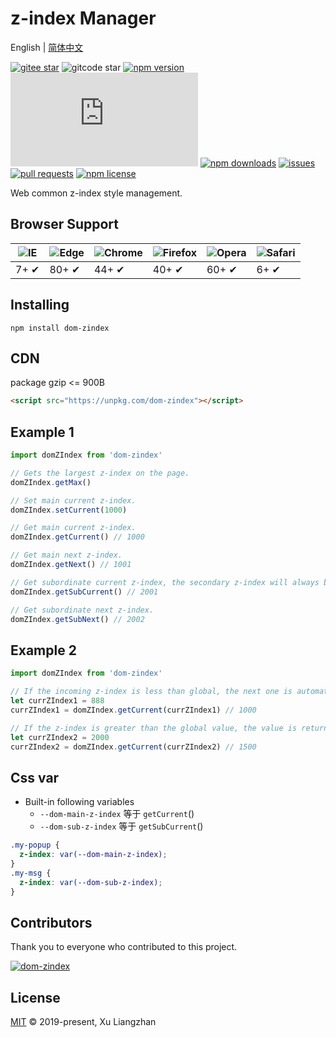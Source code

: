 # z-index Manager

English | [简体中文](README.zh-CN.md)  

[![gitee star](https://gitee.com/x-extends/dom-zindex/badge/star.svg?theme=dark)](https://gitee.com/x-extends/dom-zindex/stargazers)
![gitcode star](https://gitcode.com/x-extends/dom-zindex/star/badge.svg)
[![npm version](https://img.shields.io/npm/v/dom-zindex.svg?style=flat-square)](https://www.npmjs.com/package/dom-zindex)
[![gzip size: JS](http://img.badgesize.io/https://unpkg.com/dom-zindex/dist/index.umd.min.js?compression=gzip&label=gzip%20size:%20JS)](https://unpkg.com/dom-zindex/dist/index.umd.min.js)
[![npm downloads](https://img.shields.io/npm/dm/dom-zindex.svg?style=flat-square)](http://npm-stat.com/charts.html?package=dom-zindex)
[![issues](https://img.shields.io/github/issues/x-extends/dom-zindex.svg)](https://github.com/x-extends/dom-zindex/issues)
[![pull requests](https://img.shields.io/github/issues-pr/x-extends/dom-zindex.svg)](https://github.com/x-extends/dom-zindex/pulls)
[![npm license](https://img.shields.io/github/license/mashape/apistatus.svg)](LICENSE)

Web common z-index style management.

## Browser Support

![IE](https://raw.github.com/alrra/browser-logos/master/src/archive/internet-explorer_7-8/internet-explorer_7-8_48x48.png) | ![Edge](https://raw.github.com/alrra/browser-logos/master/src/edge/edge_48x48.png) | ![Chrome](https://raw.github.com/alrra/browser-logos/master/src/chrome/chrome_48x48.png) | ![Firefox](https://raw.github.com/alrra/browser-logos/master/src/firefox/firefox_48x48.png) | ![Opera](https://raw.github.com/alrra/browser-logos/master/src/opera/opera_48x48.png) | ![Safari](https://raw.github.com/alrra/browser-logos/master/src/safari/safari_48x48.png)
--- | --- | --- | --- | --- | --- |
7+ ✔ | 80+ ✔ | 44+ ✔ | 40+ ✔ | 60+ ✔ | 6+ ✔ |

## Installing

```shell
npm install dom-zindex
```

## CDN

package gzip <= 900B

```HTML
<script src="https://unpkg.com/dom-zindex"></script>
```

## Example 1

```javascript
import domZIndex from 'dom-zindex'

// Gets the largest z-index on the page.
domZIndex.getMax()

// Set main current z-index.
domZIndex.setCurrent(1000)

// Get main current z-index.
domZIndex.getCurrent() // 1000

// Get main next z-index.
domZIndex.getNext() // 1001

// Get subordinate current z-index, the secondary z-index will always be greater than the primary z-index.
domZIndex.getSubCurrent() // 2001

// Get subordinate next z-index.
domZIndex.getSubNext() // 2002
```

## Example 2

```javascript
import domZIndex from 'dom-zindex'

// If the incoming z-index is less than global, the next one is automatically fetched.
let currZIndex1 = 888
currZIndex1 = domZIndex.getCurrent(currZIndex1) // 1000

// If the z-index is greater than the global value, the value is returned.
let currZIndex2 = 2000
currZIndex2 = domZIndex.getCurrent(currZIndex2) // 1500
```

## Css var

* Built-in following variables
  * ```--dom-main-z-index``` 等于 ```getCurrent```()
  * ```--dom-sub-z-index``` 等于 ```getSubCurrent```()

```css
.my-popup {
  z-index: var(--dom-main-z-index);
}
.my-msg {
  z-index: var(--dom-sub-z-index);
}
```

## Contributors

Thank you to everyone who contributed to this project.

[![dom-zindex](https://contrib.rocks/image?repo=x-extends/dom-zindex)](https://github.com/x-extends/dom-zindex/graphs/contributors)

## License

[MIT](LICENSE) © 2019-present, Xu Liangzhan
